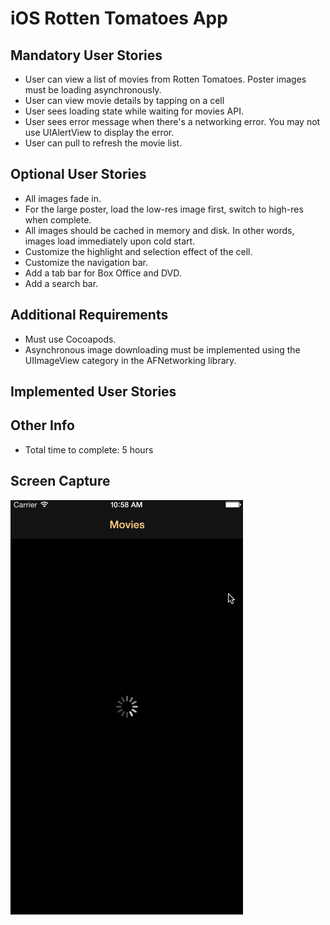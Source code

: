 iOS Rotten Tomatoes App
=======================

Mandatory User Stories
----------------------

* User can view a list of movies from Rotten Tomatoes. Poster images must be loading asynchronously.
* User can view movie details by tapping on a cell
* User sees loading state while waiting for movies API.
* User sees error message when there's a networking error. You may not use UIAlertView to display the error.
* User can pull to refresh the movie list.

Optional User Stories
---------------------

* All images fade in.
* For the large poster, load the low-res image first, switch to high-res when complete.
* All images should be cached in memory and disk. In other words, images load immediately upon cold start.
* Customize the highlight and selection effect of the cell.
* Customize the navigation bar.
* Add a tab bar for Box Office and DVD.
* Add a search bar.

Additional Requirements
-----------------------

* Must use Cocoapods.
* Asynchronous image downloading must be implemented using the UIImageView category in the AFNetworking library.

Implemented User Stories
------------------------

Other Info
----------

* Total time to complete: 5 hours

Screen Capture
--------------

![Screen capture](ScreenCapture.gif)
